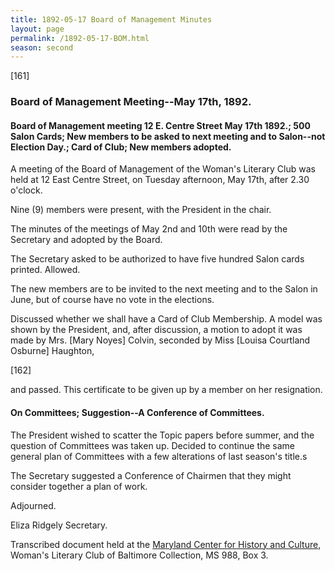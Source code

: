 ```yaml
---
title: 1892-05-17 Board of Management Minutes
layout: page
permalink: /1892-05-17-BOM.html
season: second
---
```

[161]

### Board of Management Meeting--May 17th, 1892.

#### Board of Management meeting 12 E. Centre Street May 17th 1892.; 500 Salon Cards; New members to be asked to next meeting and to Salon--not Election Day.; Card of Club; New members adopted.

A meeting of the Board of Management of the Woman's Literary Club was held at 12 East Centre Street, on Tuesday afternoon, May 17th, after 2.30 o'clock.

Nine (9) members were present, with the President in the chair.

The minutes of the meetings of May 2nd and 10th were read by the Secretary and adopted by the Board.

The Secretary asked to be authorized to have five hundred Salon cards printed. Allowed.

The new members are to be invited to the next meeting and to the Salon in June, but of course have no vote in the elections.

Discussed whether we shall have a Card of Club Membership. A model was shown by the President, and, after discussion, a motion to adopt it was made by Mrs. [Mary Noyes] Colvin, seconded by Miss [Louisa Courtland Osburne] Haughton,

[162]

and passed. This certificate to be given up by a member on her resignation.

#### On Committees; Suggestion--A Conference of Committees.

The President wished to scatter the Topic papers before summer, and the question of Committees was taken up. Decided to continue the same general plan of Committees with a few alterations of last season's title.s

The Secretary suggested a Conference of Chairmen that they might consider together a plan of work.

Adjourned.

Eliza Ridgely
Secretary.

Transcribed document held at the [Maryland Center for History and Culture](http://mdhs.org/), Woman's Literary Club of Baltimore Collection, MS 988, Box 3. 